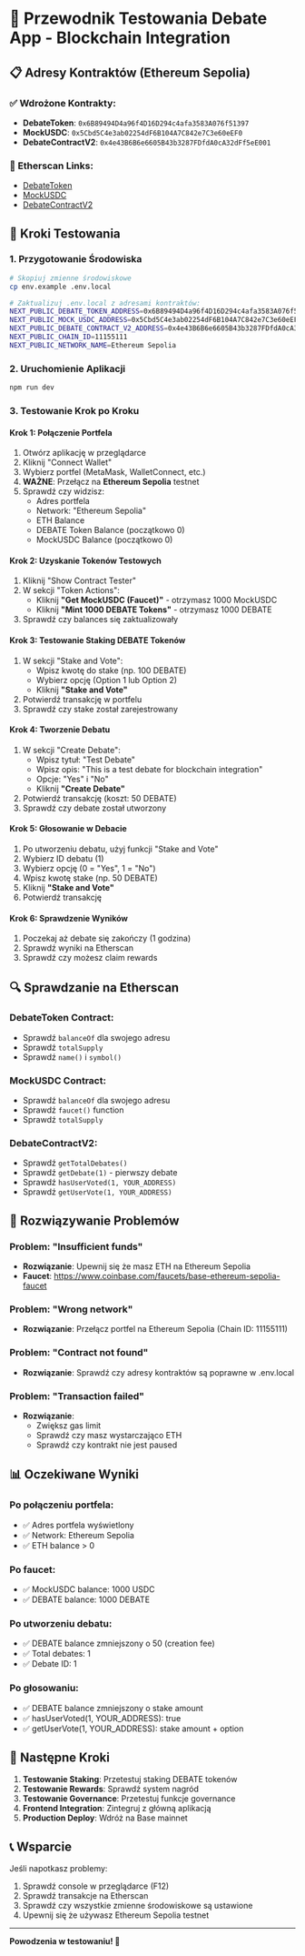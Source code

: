 # 🧪 Przewodnik Testowania Debate App - Blockchain Integration

## 📋 Adresy Kontraktów (Ethereum Sepolia)

### ✅ Wdrożone Kontrakty:
- **DebateToken**: `0x6B89494D4a96f4D16D294c4afa3583A076f51397`
- **MockUSDC**: `0x5Cbd5C4e3ab02254dF6B104A7C842e7C3e60eEF0`
- **DebateContractV2**: `0x4e43B6B6e6605B43b3287FDfdA0cA32dFf5eE001`

### 🔗 Etherscan Links:
- [DebateToken](https://sepolia.etherscan.io/address/0x6B89494D4a96f4D16D294c4afa3583A076f51397)
- [MockUSDC](https://sepolia.etherscan.io/address/0x5Cbd5C4e3ab02254dF6B104A7C842e7C3e60eEF0)
- [DebateContractV2](https://sepolia.etherscan.io/address/0x4e43B6B6e6605B43b3287FDfdA0cA32dFf5eE001)

## 🚀 Kroki Testowania

### 1. **Przygotowanie Środowiska**
```bash
# Skopiuj zmienne środowiskowe
cp env.example .env.local

# Zaktualizuj .env.local z adresami kontraktów:
NEXT_PUBLIC_DEBATE_TOKEN_ADDRESS=0x6B89494D4a96f4D16D294c4afa3583A076f51397
NEXT_PUBLIC_MOCK_USDC_ADDRESS=0x5Cbd5C4e3ab02254dF6B104A7C842e7C3e60eEF0
NEXT_PUBLIC_DEBATE_CONTRACT_V2_ADDRESS=0x4e43B6B6e6605B43b3287FDfdA0cA32dFf5eE001
NEXT_PUBLIC_CHAIN_ID=11155111
NEXT_PUBLIC_NETWORK_NAME=Ethereum Sepolia
```

### 2. **Uruchomienie Aplikacji**
```bash
npm run dev
```

### 3. **Testowanie Krok po Kroku**

#### **Krok 1: Połączenie Portfela**
1. Otwórz aplikację w przeglądarce
2. Kliknij "Connect Wallet" 
3. Wybierz portfel (MetaMask, WalletConnect, etc.)
4. **WAŻNE**: Przełącz na **Ethereum Sepolia** testnet
5. Sprawdź czy widzisz:
   - Adres portfela
   - Network: "Ethereum Sepolia"
   - ETH Balance
   - DEBATE Token Balance (początkowo 0)
   - MockUSDC Balance (początkowo 0)

#### **Krok 2: Uzyskanie Tokenów Testowych**
1. Kliknij "Show Contract Tester"
2. W sekcji "Token Actions":
   - Kliknij **"Get MockUSDC (Faucet)"** - otrzymasz 1000 MockUSDC
   - Kliknij **"Mint 1000 DEBATE Tokens"** - otrzymasz 1000 DEBATE
3. Sprawdź czy balances się zaktualizowały

#### **Krok 3: Testowanie Staking DEBATE Tokenów**
1. W sekcji "Stake and Vote":
   - Wpisz kwotę do stake (np. 100 DEBATE)
   - Wybierz opcję (Option 1 lub Option 2)
   - Kliknij **"Stake and Vote"**
2. Potwierdź transakcję w portfelu
3. Sprawdź czy stake został zarejestrowany

#### **Krok 4: Tworzenie Debatu**
1. W sekcji "Create Debate":
   - Wpisz tytuł: "Test Debate"
   - Wpisz opis: "This is a test debate for blockchain integration"
   - Opcje: "Yes" i "No"
   - Kliknij **"Create Debate"**
2. Potwierdź transakcję (koszt: 50 DEBATE)
3. Sprawdź czy debate został utworzony

#### **Krok 5: Głosowanie w Debacie**
1. Po utworzeniu debatu, użyj funkcji "Stake and Vote"
2. Wybierz ID debatu (1)
3. Wybierz opcję (0 = "Yes", 1 = "No")
4. Wpisz kwotę stake (np. 50 DEBATE)
5. Kliknij **"Stake and Vote"**
6. Potwierdź transakcję

#### **Krok 6: Sprawdzenie Wyników**
1. Poczekaj aż debate się zakończy (1 godzina)
2. Sprawdź wyniki na Etherscan
3. Sprawdź czy możesz claim rewards

## 🔍 Sprawdzanie na Etherscan

### **DebateToken Contract:**
- Sprawdź `balanceOf` dla swojego adresu
- Sprawdź `totalSupply`
- Sprawdź `name()` i `symbol()`

### **MockUSDC Contract:**
- Sprawdź `balanceOf` dla swojego adresu
- Sprawdź `faucet()` function
- Sprawdź `totalSupply`

### **DebateContractV2:**
- Sprawdź `getTotalDebates()`
- Sprawdź `getDebate(1)` - pierwszy debate
- Sprawdź `hasUserVoted(1, YOUR_ADDRESS)`
- Sprawdź `getUserVote(1, YOUR_ADDRESS)`

## 🐛 Rozwiązywanie Problemów

### **Problem: "Insufficient funds"**
- **Rozwiązanie**: Upewnij się że masz ETH na Ethereum Sepolia
- **Faucet**: https://www.coinbase.com/faucets/base-ethereum-sepolia-faucet

### **Problem: "Wrong network"**
- **Rozwiązanie**: Przełącz portfel na Ethereum Sepolia (Chain ID: 11155111)

### **Problem: "Contract not found"**
- **Rozwiązanie**: Sprawdź czy adresy kontraktów są poprawne w .env.local

### **Problem: "Transaction failed"**
- **Rozwiązanie**: 
  - Zwiększ gas limit
  - Sprawdź czy masz wystarczająco ETH
  - Sprawdź czy kontrakt nie jest paused

## 📊 Oczekiwane Wyniki

### **Po połączeniu portfela:**
- ✅ Adres portfela wyświetlony
- ✅ Network: Ethereum Sepolia
- ✅ ETH balance > 0

### **Po faucet:**
- ✅ MockUSDC balance: 1000 USDC
- ✅ DEBATE balance: 1000 DEBATE

### **Po utworzeniu debatu:**
- ✅ DEBATE balance zmniejszony o 50 (creation fee)
- ✅ Total debates: 1
- ✅ Debate ID: 1

### **Po głosowaniu:**
- ✅ DEBATE balance zmniejszony o stake amount
- ✅ hasUserVoted(1, YOUR_ADDRESS): true
- ✅ getUserVote(1, YOUR_ADDRESS): stake amount + option

## 🎯 Następne Kroki

1. **Testowanie Staking**: Przetestuj staking DEBATE tokenów
2. **Testowanie Rewards**: Sprawdź system nagród
3. **Testowanie Governance**: Przetestuj funkcje governance
4. **Frontend Integration**: Zintegruj z główną aplikacją
5. **Production Deploy**: Wdróż na Base mainnet

## 📞 Wsparcie

Jeśli napotkasz problemy:
1. Sprawdź console w przeglądarce (F12)
2. Sprawdź transakcje na Etherscan
3. Sprawdź czy wszystkie zmienne środowiskowe są ustawione
4. Upewnij się że używasz Ethereum Sepolia testnet

---

**Powodzenia w testowaniu! 🚀**
